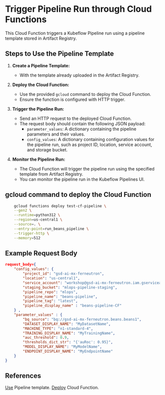 # Trigger Pipeline Run through Cloud Functions

This Cloud Function triggers a Kubeflow Pipeline run using a pipeline template stored in Artifact Registry.

## Steps to Use the Pipeline Template
1. **Create a Pipeline Template:**
   - With the template already uploaded in the Artifact Registry.

2. **Deploy the Cloud Function:**
   - Use the provided `gcloud` command to deploy the Cloud Function.
   - Ensure the function is configured with HTTP trigger.

3. **Trigger the Pipeline Run:**
   - Send an HTTP request to the deployed Cloud Function.
   - The request body should contain the following JSON payload:
     - `parameter_values`: A dictionary containing the pipeline parameters and their values.
     - `config_values`: A dictionary containing configuration values for the pipeline run, such as project ID, location, service account, and storage bucket.


4. **Monitor the Pipeline Run:**
   - The Cloud Function will trigger the pipeline run using the specified template from Artifact Registry.
   - You can monitor the pipeline run in the Kubeflow Pipelines UI.

## gcloud command to deploy the Cloud Function
```bash
    gcloud functions deploy test-cf-pipeline \
    --gen2 \
    --runtime=python312 \
    --region=us-central1 \
    --source=. \
    --entry-point=run_beans_pipeline \
    --trigger-http \
    --memory=512
```

## Example Request Body

```json
request_body={
    "config_values": {
        "project_id": "gsd-ai-mx-ferneutron",
        "location": "us-central1",
        "service_account": "workshop@gsd-ai-mx-ferneutron.iam.gserviceaccount.com",
        "staging_bucket": "mlops-pipeline-staging",
        "pipeline_repo": "mlops",
        "pipeline_name": "beans-pipeline",
        "pipeline_tag": "latest",
        "pipeline_display_name" : "beans-pipeline-CF"
    } ,
    "parameter_values" : {
        "bq_source": "bq://gsd-ai-mx-ferneutron.beans.beans1",
        "DATASET_DISPLAY_NAME": "MyDatasetName",
        "MACHINE_TYPE": "n1-standard-4",
        "TRAINING_DISPLAY_NAME": "MyTrainingName",
        "auc_threshold": 0.9,
        "thresholds_dict_str": "{'auRoc': 0.95}",
        "MODEL_DISPLAY_NAME": "MyModelName",
        "ENDPOINT_DISPLAY_NAME": "MyEndpointName"
    }
}
```
## References

[Use](https://cloud.google.com/vertex-ai/docs/pipelines/create-pipeline-template#use-the-template-in-kfp-client) Pipeline template.
[Deploy](https://cloud.google.com/functions/docs/create-deploy-gcloud#deploying_the_function) Cloud Function.
